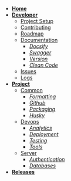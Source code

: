 * [**Home**](/)
* [**Developer**](developer/_index.md)
  * [Project Setup](developer/_SETUPDEV.md)
  * [Contributing](developer/CONTRIBUTING.md)
  * [Roadmap](developer/roadmap/_index.md)
  * [Documentation](developer/documentation/_index.md)
    * *[Docsify](documentation/DOCSIFY.md)*
    * *[Swagger](documentation/SWAGGER.md)*
    * *[Version](documentation/VERSION.md)*
    * *[Clean Code](documentation/CLEANCODE.md)*
  * [Issues](developer/ISSUES.md)
  * [Logs](developer/logs/_index.md)
* [**Project**](/developer/project/_index.md)
  * [Common](project/_common/_index.md)
    * *[Formatting](project/_common/formatting/_index.md)*
    * *[Github](project/_common/github/_index.md)*
    * *[Packaging](project/_common/packaging/_index.md)*
    * *[Husky](_common/HUSKY.md)*
  * [Devops](project/devops/_index.md)
    * *[Analytics](project/devops/analytics/_index.md)*
    * *[Deployment](project/devops/deployment/_index.md)*
    * *[Testing](project/devops/testing/_index.md)*
    * *[Tools](project/devops/tools/_index.md)*
  * [Server](project/server/_index.md)
    * *[Authentication](project/server/authentication/_index.md)*
    * *[Databases](project/server/databases/_index.md)*
* [**Releases**](/developer/releases/_index.md)
